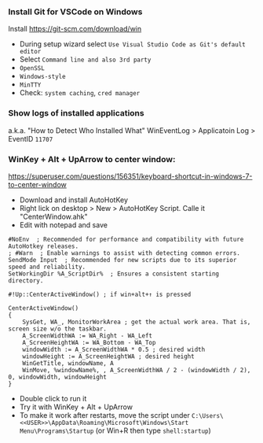 ### Install Git for VSCode on Windows
Install https://git-scm.com/download/win
- During setup wizard select `Use Visual Studio Code as Git's default editor`
- Select `Command line and also 3rd party`
- `OpenSSL`
- `Windows-style`
- `MinTTY`
- Check: `system caching`, `cred manager`

### Show logs of installed applications
a.k.a. "How to Detect Who Installed What"
WinEventLog > Applicatoin Log > EventID `11707`


### WinKey + Alt + UpArrow to center window:
https://superuser.com/questions/156351/keyboard-shortcut-in-windows-7-to-center-window

- Download and install AutoHotKey
- Right lick on desktop > New > AutoHotKey Script. Calle it "CenterWindow.ahk"
- Edit with notepad and save
```
#NoEnv  ; Recommended for performance and compatibility with future AutoHotkey releases.
; #Warn  ; Enable warnings to assist with detecting common errors.
SendMode Input  ; Recommended for new scripts due to its superior speed and reliability.
SetWorkingDir %A_ScriptDir%  ; Ensures a consistent starting directory.

#!Up::CenterActiveWindow() ; if win+alt+↑ is pressed

CenterActiveWindow()
{
    SysGet, WA_, MonitorWorkArea ; get the actual work area. That is, screen size w/o the taskbar.
    A_ScreenWidthWA := WA_Right - WA_Left
    A_ScreenHeightWA := WA_Bottom - WA_Top
    windowWidth := A_ScreenWidthWA * 0.5 ; desired width
    windowHeight := A_ScreenHeightWA ; desired height
    WinGetTitle, windowName, A
    WinMove, %windowName%, , A_ScreenWidthWA / 2 - (windowWidth / 2), 0, windowWidth, windowHeight
}
```
- Double click to run it
- Try it with WinKey + Alt + UpArrow
- To make it work after restarts, move the script under `C:\Users\<<USER>>\AppData\Roaming\Microsoft\Windows\Start Menu\Programs\Startup` (or Win+R then type `shell:startup`)
